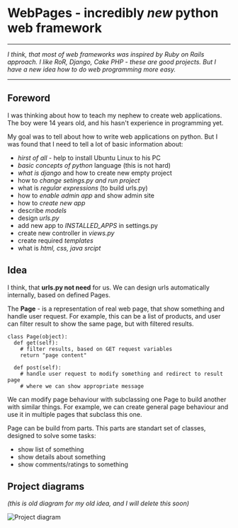 WebPages - incredibly ***new*** python web framework
=======

***
*I think, that most of web frameworks was inspired by Ruby on Rails approach. I like RoR, Django, Cake PHP - these are good projects. But I have a new idea how to do web programming more easy.*
***


Foreword
--------

I was thinking about how to teach my nephew to create web applications. The boy were 14 years old, and his hasn't experience in programming yet.

My goal was to tell about how to write web applications on python. But I was found that I need to tell a lot of basic information about:
 - *hirst of all* - help to install Ubuntu Linux to his PC
 - *basic concepts of python* language (this is not hard)
 - *what is django* and how to create new empty project
 - how to *change setings.py and run project*
  - what is *regular expressions* (to build urls.py)
  - how to *enable admin app* and show admin site
 - how to *create new app*
  - describe *models*
  - design *urls.py*
  - add new app to *INSTALLED_APPS* in settings.py
  - create new controller in *views.py*
  - create required *templates*
 - what is *html, css, java srcipt*


Idea
--------

I think, that **urls.py not need** for us. We can design urls automatically internally, based on defined Pages.

The **Page** - is a representation of real web page, that show something and handle user request. For example, this can be a list of products, and user can filter result to show the same page, but with filtered results.

    class Page(object):
      def get(self):
        # filter results, based on GET request variables
        return "page content"
      
      def post(self):
        # handle user request to modify something and redirect to result page
        # where we can show appropriate message

We can modify page behaviour with subclassing one Page to build another with similar things. For example, we can create general page behaviour and use it in multiple pages that subclass this one.

Page can be build from parts. This parts are standart set of classes, designed to solve some tasks:
 - show list of something
 - show details about something
 - show comments/ratings to something


Project diagrams
--------

*(this is old diagram for my old idea, and I will delete this soon)*

![Project diagram](https://raw.github.com/1st/webpages/master/rapidpy_framework_diagram.png "Project diagram")
